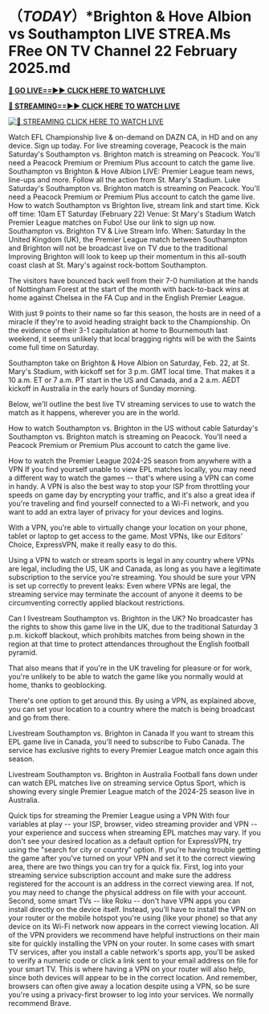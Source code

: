 # （*TODAY*）*Brighton & Hove Albion vs Southampton LIVE STREA.Ms FRee ON TV Channel 22 February 2025.md

**[🔴 GO LIVE==►► CLICK HERE TO WATCH LIVE](https://sushi-hour.blogspot.com/2025/02/soccer.html)**

**[🔴 STREAMING==►► CLICK HERE TO WATCH LIVE](https://sushi-hour.blogspot.com/2025/02/soccer.html)**

[![🔴 STREAMING CLICK HERE TO WATCH LIVE](https://blogger.googleusercontent.com/img/b/R29vZ2xl/AVvXsEiRpcxFFZMMTQJrucbc7W_PpOeHAAvL7i57WfnM-mI5TuD1e0jdacmEjLoYHYoR-T8sPzooCOApq6mHdX6ieT1MIGDBOap5u0G8q3ANgYrorrNaog8orgjYtsXbFb8OLatZD8ebcbbYw5GEpWMqCalvfjLnjOyPGpCWy03E7xe53v8rLkfpGce8TW2TJ4SV/s320/szxdcfgvbjnk.gif)](https://sushi-hour.blogspot.com/2025/02/soccer.html)


Watch EFL Championship live & on-demand on DAZN CA, in HD and on any device. Sign up today. For live streaming coverage, Peacock is the main
Saturday's Southampton vs. Brighton match is streaming on Peacock. You'll need a Peacock Premium or Premium Plus account to catch the game live.
Southampton vs Brighton & Hove Albion LIVE: Premier League team news, line-ups and more. Follow all the action from St. Mary's Stadium. Luke
Saturday's Southampton vs. Brighton match is streaming on Peacock. You'll need a Peacock Premium or Premium Plus account to catch the game live.
How to watch Southampton vs Brighton live, stream link and start time. Kick off time: 10am ET Saturday (February 22) Venue: St Mary's Stadium
Watch Premier League matches on Fubo! Use our link to sign up now. Southampton vs. Brighton TV & Live Stream Info. When: Saturday
In the United Kingdom (UK), the Premier League match between Southampton and Brighton will not be broadcast live on TV due to the traditional
Improving Brighton will look to keep up their momentum in this all-south coast clash at St. Mary's against rock-bottom Southampton. 

The visitors have bounced back well from their 7-0 humiliation at the hands of Nottingham Forest at the start of the month with back-to-back wins at home against Chelsea in the FA Cup and in the English Premier League. 

With just 9 points to their name so far this season, the hosts are in need of a miracle if they're to avoid heading straight back to the Championship. On the evidence of their 3-1 capitulation at home to Bournemouth last weekend, it seems unlikely that local bragging rights will be with the Saints come full time on Saturday. 

Southampton take on Brighton & Hove Albion on Saturday, Feb. 22, at St. Mary's Stadium, with kickoff set for 3 p.m. GMT local time. That makes it a 10 a.m. ET or 7 a.m. PT start in the US and Canada, and a 2 a.m. AEDT kickoff in Australia in the early hours of Sunday morning. 

Below, we'll outline the best live TV streaming services to use to watch the match as it happens, wherever you are in the world.

How to watch Southampton vs. Brighton in the US without cable
Saturday's Southampton vs. Brighton match is streaming on Peacock. You'll need a Peacock Premium or Premium Plus account to catch the game live. 

How to watch the Premier League 2024-25 season from anywhere with a VPN
If you find yourself unable to view EPL matches locally, you may need a different way to watch the games -- that's where using a VPN can come in handy. A VPN is also the best way to stop your ISP from throttling your speeds on game day by encrypting your traffic, and it's also a great idea if you're traveling and find yourself connected to a Wi-Fi network, and you want to add an extra layer of privacy for your devices and logins. 

With a VPN, you're able to virtually change your location on your phone, tablet or laptop to get access to the game. Most VPNs, like our Editors' Choice, ExpressVPN, make it really easy to do this. 

Using a VPN to watch or stream sports is legal in any country where VPNs are legal, including the US, UK and Canada, as long as you have a legitimate subscription to the service you're streaming. You should be sure your VPN is set up correctly to prevent leaks: Even where VPNs are legal, the streaming service may terminate the account of anyone it deems to be circumventing correctly applied blackout restrictions. 

Can I livestream Southampton vs. Brighton in the UK?
No broadcaster has the rights to show this game live in the UK, due to the traditional Saturday 3 p.m. kickoff blackout, which prohibits matches from being shown in the region at that time to protect attendances throughout the English football pyramid. 

That also means that if you're in the UK traveling for pleasure or for work, you're unlikely to be able to watch the game like you normally would at home, thanks to geoblocking. 

There's one option to get around this. By using a VPN, as explained above, you can set your location to a country where the match is being broadcast and go from there.

Livestream Southampton vs. Brighton in Canada
If you want to stream this EPL game live in Canada, you'll need to subscribe to Fubo Canada. The service has exclusive rights to every Premier League match once again this season.

Livestream Southampton vs. Brighton in Australia
Football fans down under can watch EPL matches live on streaming service Optus Sport, which is showing every single Premier League match of the 2024-25 season live in Australia.


Quick tips for streaming the Premier League using a VPN 
With four variables at play -- your ISP, browser, video streaming provider and VPN -- your experience and success when streaming EPL matches may vary.
If you don't see your desired location as a default option for ExpressVPN, try using the "search for city or country" option.
If you're having trouble getting the game after you've turned on your VPN and set it to the correct viewing area, there are two things you can try for a quick fix. First, log into your streaming service subscription account and make sure the address registered for the account is an address in the correct viewing area. If not, you may need to change the physical address on file with your account. Second, some smart TVs -- like Roku -- don't have VPN apps you can install directly on the device itself. Instead, you'll have to install the VPN on your router or the mobile hotspot you're using (like your phone) so that any device on its Wi-Fi network now appears in the correct viewing location.
All of the VPN providers we recommend have helpful instructions on their main site for quickly installing the VPN on your router. In some cases with smart TV services, after you install a cable network's sports app, you'll be asked to verify a numeric code or click a link sent to your email address on file for your smart TV. This is where having a VPN on your router will also help, since both devices will appear to be in the correct location. 
And remember, browsers can often give away a location despite using a VPN, so be sure you're using a privacy-first browser to log into your services. We normally recommend Brave.
